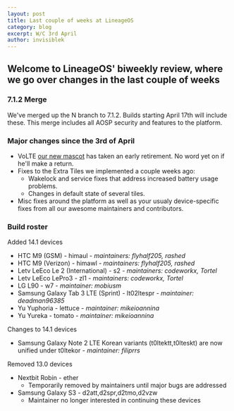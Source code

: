 ```yaml
---
layout: post
title: Last couple of weeks at LineageOS
category: blog
excerpt: W/C 3rd April
author: invisiblek
---
```


## Welcome to LineageOS' biweekly review, where we go over changes in the last couple of weeks

### 7.1.2 Merge
We've merged up the N branch to 7.1.2. Builds starting April 17th will include these. This merge includes all AOSP security and features to the platform.

### Major changes since the 3rd of April
* VoLTE [our new mascot](https://www.lineageos.org/Announcing-our-Mascot/) has taken an early retirement. No word yet on if he'll make a return.
* Fixes to the Extra Tiles we implemented a couple weeks ago:
  * Wakelock and service fixes that address increased battery usage problems.
  * Changes in default state of several tiles.
* Misc fixes around the platform as well as your usualy device-specific fixes from all our awesome maintainers and contributors.

### Build roster

Added 14.1 devices

* HTC M9 (GSM) - himaul - _maintainers: flyhalf205, rashed_
* HTC M9 (Verizon) - himawl - _maintainers: flyhalf205, rashed_
* Letv LeEco Le 2 (International) - s2 - _maintainers: codeworkx, Tortel_
* Letv LeEco LePro3 - zl1 - _maintainers: codeworkx, Tortel_
* LG L90 - w7 - _maintainer: mobiusm_
* Samsung Galaxy Tab 3 LTE (Sprint) - lt02ltespr - _maintainer: deadman96385_
* Yu Yuphoria - lettuce - _maintainer: mikeioannina_
* Yu Yureka - tomato - _maintainer: mikeioannina_

Changes to 14.1 devices

* Samsung Galaxy Note 2 LTE Korean variants (t0ltektt,t0lteskt) are now unified under t0ltekor - _maintainer: filiprrs_

Removed 13.0 devices

* Nextbit Robin - ether
  * Temporarily removed by maintainers until major bugs are addressed
* Samsung Galaxy S3 - d2att,d2spr,d2tmo,d2vzw
  * Maintainer no longer interested in continuing these devices
